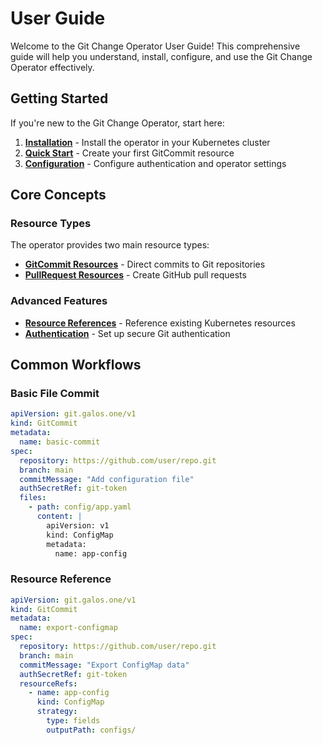 # User Guide

Welcome to the Git Change Operator User Guide! This comprehensive guide will help you understand, install, configure, and use the Git Change Operator effectively.

## Getting Started

If you're new to the Git Change Operator, start here:

1. **[Installation](installation.md)** - Install the operator in your Kubernetes cluster
2. **[Quick Start](quick-start.md)** - Create your first GitCommit resource
3. **[Configuration](configuration.md)** - Configure authentication and operator settings

## Core Concepts

### Resource Types

The operator provides two main resource types:

- **[GitCommit Resources](gitcommit.md)** - Direct commits to Git repositories
- **[PullRequest Resources](pullrequest.md)** - Create GitHub pull requests

### Advanced Features

- **[Resource References](resource-references.md)** - Reference existing Kubernetes resources
- **[Authentication](authentication.md)** - Set up secure Git authentication

## Common Workflows

### Basic File Commit
```yaml
apiVersion: git.galos.one/v1
kind: GitCommit
metadata:
  name: basic-commit
spec:
  repository: https://github.com/user/repo.git
  branch: main
  commitMessage: "Add configuration file"
  authSecretRef: git-token
  files:
    - path: config/app.yaml
      content: |
        apiVersion: v1
        kind: ConfigMap
        metadata:
          name: app-config
```

### Resource Reference
```yaml
apiVersion: git.galos.one/v1
kind: GitCommit
metadata:
  name: export-configmap
spec:
  repository: https://github.com/user/repo.git
  branch: main
  commitMessage: "Export ConfigMap data"
  authSecretRef: git-token
  resourceRefs:
    - name: app-config
      kind: ConfigMap
      strategy:
        type: fields
        outputPath: configs/
```